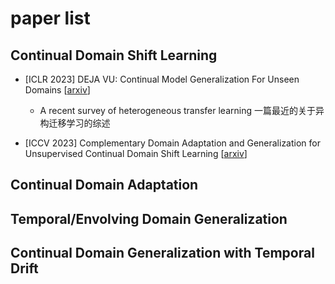 # paper list
## Continual Domain Shift Learning
- [ICLR 2023] DEJA VU: Continual Model Generalization For Unseen Domains [[arxiv](https://arxiv.org/abs/2301.10418)]

  - A recent survey of heterogeneous transfer learning 一篇最近的关于异构迁移学习的综述
 
- [ICCV 2023] Complementary Domain Adaptation and Generalization for Unsupervised Continual Domain Shift Learning [[arxiv](https://arxiv.org/abs/2303.15833)]


## Continual Domain Adaptation


## Temporal/Envolving Domain Generalization


## Continual Domain Generalization with Temporal Drift
